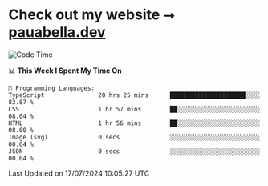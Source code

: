 # Check out my website ⭢ [pauabella.dev](https://pauabella.dev)

<!--START_SECTION:waka-->
![Code Time](http://img.shields.io/badge/Code%20Time-3%2C573%20hrs%2025%20mins-blue)

📊 **This Week I Spent My Time On** 

```text
💬 Programming Languages: 
TypeScript               20 hrs 25 mins      █████████████████████░░░░   83.87 % 
CSS                      1 hr 57 mins        ██░░░░░░░░░░░░░░░░░░░░░░░   08.04 % 
HTML                     1 hr 56 mins        ██░░░░░░░░░░░░░░░░░░░░░░░   08.00 % 
Image (svg)              0 secs              ░░░░░░░░░░░░░░░░░░░░░░░░░   00.04 % 
JSON                     0 secs              ░░░░░░░░░░░░░░░░░░░░░░░░░   00.04 % 
```


 Last Updated on 17/07/2024 10:05:27 UTC
<!--END_SECTION:waka-->
